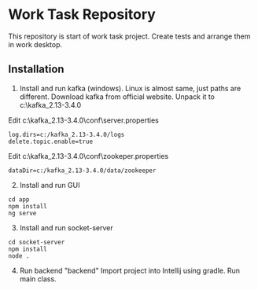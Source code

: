 # Work Task Repository
This repository is start of work task project. Create tests and arrange them in work desktop.

## Installation

1. Install and run kafka (windows). Linux is almost same, just paths are different.
Download kafka from official website. Unpack it to c:\kafka_2.13-3.4.0

Edit c:\kafka_2.13-3.4.0\conf\server.properties
```
log.dirs=c:/kafka_2.13-3.4.0/logs
delete.topic.enable=true
```

Edit c:\kafka_2.13-3.4.0\conf\zookeper.properties
```
dataDir=c:/kafka_2.13-3.4.0/data/zookeeper
```


2. Install and run GUI
```
cd app 
npm install
ng serve
```

3. Install and run socket-server
```
cd socket-server
npm install
node .
```

4. Run backend "backend"
Import project into Intellij using gradle. Run main class.
